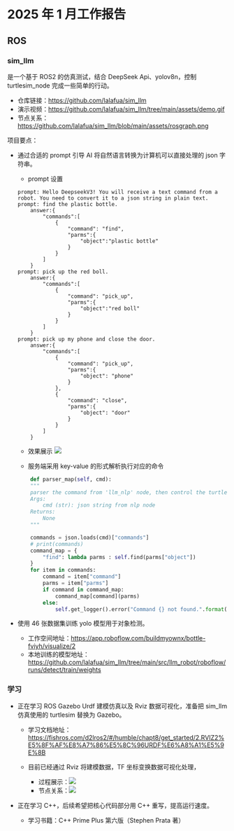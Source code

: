 # 2025 年 1 月工作报告

## ROS

### sim_llm
是一个基于 ROS2 的仿真测试，结合 DeepSeek Api、yolov8n，控制 turtlesim_node 完成一些简单的行动。

- 仓库链接：https://github.com/lalafua/sim_llm
- 演示视频：https://github.com/lalafua/sim_llm/tree/main/assets/demo.gif
- 节点关系：https://github.com/lalafua/sim_llm/blob/main/assets/rosgraph.png

项目要点：
- 通过合适的 prompt 引导 AI 将自然语言转换为计算机可以直接处理的 json 字符串。
    - prompt 设置
    ```
    prompt: Hello DeepseekV3! You will receive a text command from a robot. You need to convert it to a json string in plain text.
    prompt: find the plastic bottle.
        answer:{
            "commands":[
                {
                    "command": "find",
                    "parms":{
                        "object":"plastic bottle"
                    }
                }
            ]
        }
    prompt: pick up the red boll.
        answer:{
            "commands":[
                {
                    "command": "pick_up",
                    "parms":{
                        "object":"red boll"
                    }
                }
            ]
        }
    prompt: pick up my phone and close the door.
        answer:{
            "commands":[
                {
                    "command": "pick_up",
                    "parms":{
                        "object": "phone"
                    }
                },
                {
                    "command": "close",
                    "parms":{
                        "object": "door"
                    }
                }
            ]
        }
    ```
    - 效果展示
    ![](../assets/2025_1/prompt_show.png)

    - 服务端采用 key-value 的形式解析执行对应的命令
    ```python
        def parser_map(self, cmd):
        """
        parser the command from 'llm_nlp' node, then control the turtlebot
        Args:
            cmd (str): json string from nlp node
        Returns:
            None
        """

        commands = json.loads(cmd)["commands"]
        # print(commands) 
        command_map = {
            "find": lambda parms : self.find(parms["object"])
        }
        for item in commands:
            command = item["command"]
            parms = item["parms"]
            if command in command_map:
                command_map[command](parms)
            else:
                self.get_logger().error("Command {} not found.".format(command))
    ```

- 使用 46 张数据集训练 yolo 模型用于对象检测。
    - 工作空间地址：https://app.roboflow.com/buildmyownx/bottle-fviyh/visualize/2
    - 本地训练的模型地址：https://github.com/lalafua/sim_llm/tree/main/src/llm_robot/roboflow/runs/detect/train/weights

### 学习
- 正在学习 ROS Gazebo Urdf 建模仿真以及 Rviz 数据可视化，准备把 sim_llm 仿真使用的 turtlesim 替换为 Gazebo。
    - 学习文档地址：https://fishros.com/d2lros2/#/humble/chapt8/get_started/2.RVIZ2%E5%8F%AF%E8%A7%86%E5%8C%96URDF%E6%A8%A1%E5%9E%8B
    
    - 目前已经通过 Rviz 将建模数据，TF 坐标变换数据可视化处理，
        - 过程展示：![](../assets/2025_1/Rviz_show.png)
        - 节点关系：![](../assets/2025_1/nodegraph.png)

- 正在学习 C++，后续希望把核心代码部分用 C++ 重写，提高运行速度。
    - 学习书籍：C++ Prime Plus 第六版（Stephen Prata 著）